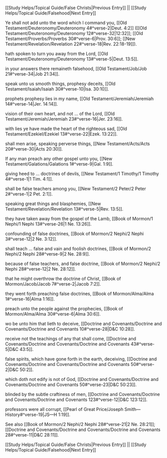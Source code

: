 [[Study Helps/Topical Guide/False Christs|Previous Entry]]  ||  [[Study Helps/Topical Guide/Falsehood|Next Entry]]

 Ye shall not add unto the word which I command you, [[Old Testament/Deuteronomy/Deuteronomy 4#^verse-2|Deut. 4:2]] ([[Old Testament/Deuteronomy/Deuteronomy 12#^verse-32|12:32]]; [[Old Testament/Proverbs/Proverbs 30#^verse-6|Prov. 30:6]]; [[New Testament/Revelation/Revelation 22#^verse-18|Rev. 22:18-19]]).

 hath spoken to turn you away from the Lord, [[Old Testament/Deuteronomy/Deuteronomy 13#^verse-5|Deut. 13:5]].

 in your answers there remaineth falsehood, [[Old Testament/Job/Job 21#^verse-34|Job 21:34]].

 speak unto us smooth things, prophesy deceits, [[Old Testament/Isaiah/Isaiah 30#^verse-10|Isa. 30:10]].

 prophets prophesy lies in my name, [[Old Testament/Jeremiah/Jeremiah 14#^verse-14|Jer. 14:14]].

 vision of their own heart, and not ... of the Lord, [[Old Testament/Jeremiah/Jeremiah 23#^verse-16|Jer. 23:16]].

 with lies ye have made the heart of the righteous sad, [[Old Testament/Ezekiel/Ezekiel 13#^verse-22|Ezek. 13:22]].

 shall men arise, speaking perverse things, [[New Testament/Acts/Acts 20#^verse-30|Acts 20:30]].

 If any man preach any other gospel unto you, [[New Testament/Galations/Galations 1#^verse-9|Gal. 1:9]].

 giving heed to ... doctrines of devils, [[New Testament/1 Timothy/1 Timothy 4#^verse-1|1 Tim. 4:1]].

 shall be false teachers among you, [[New Testament/2 Peter/2 Peter 2#^verse-1|2 Pet. 2:1]].

 speaking great things and blasphemies, [[New Testament/Revelation/Revelation 13#^verse-5|Rev. 13:5]].

 they have taken away from the gospel of the Lamb, [[Book of Mormon/1 Nephi/1 Nephi 13#^verse-26|1 Ne. 13:26]].

 confounding of false doctrines, [[Book of Mormon/2 Nephi/2 Nephi 3#^verse-12|2 Ne. 3:12]].

 shall teach ... false and vain and foolish doctrines, [[Book of Mormon/2 Nephi/2 Nephi 28#^verse-9|2 Ne. 28:9]].

 because of false teachers, and false doctrine, [[Book of Mormon/2 Nephi/2 Nephi 28#^verse-12|2 Ne. 28:12]].

 that he might overthrow the doctrine of Christ, [[Book of Mormon/Jacob/Jacob 7#^verse-2|Jacob 7:2]].

 they went forth preaching false doctrines, [[Book of Mormon/Alma/Alma 1#^verse-16|Alma 1:16]].

 preach unto the people against the prophecies, [[Book of Mormon/Alma/Alma 30#^verse-6|Alma 30:6]].

 wo be unto him that lieth to deceive, [[Doctrine and Covenants/Doctrine and Covenants/Doctrine and Covenants 10#^verse-28|D&C 10:28]].

 receive not the teachings of any that shall come, [[Doctrine and Covenants/Doctrine and Covenants/Doctrine and Covenants 43#^verse-5|D&C 43:5]].

 false spirits, which have gone forth in the earth, deceiving, [[Doctrine and Covenants/Doctrine and Covenants/Doctrine and Covenants 50#^verse-2|D&C 50:2]].

 which doth not edify is not of God, [[Doctrine and Covenants/Doctrine and Covenants/Doctrine and Covenants 50#^verse-23|D&C 50:23]].

 blinded by the subtle craftiness of men, [[Doctrine and Covenants/Doctrine and Covenants/Doctrine and Covenants 123#^verse-12|D&C 123:12]].

 professors were all corrupt, [[Pearl of Great Price/Joseph Smith—History#^verse-19|JS—H 1:19]].

 See also [[Book of Mormon/2 Nephi/2 Nephi 28#^verse-21|2 Ne. 28:21]]; [[Doctrine and Covenants/Doctrine and Covenants/Doctrine and Covenants 28#^verse-11|D&C 28:11]].

[[Study Helps/Topical Guide/False Christs|Previous Entry]]  ||  [[Study Helps/Topical Guide/Falsehood|Next Entry]]